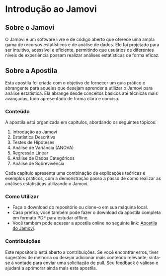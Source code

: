 # Introdução ao Jamovi

## Sobre o Jamovi

O Jamovi é um software livre e de código aberto que oferece uma ampla gama de recursos estatísticos e de análise de dados. Ele foi projetado para ser intuitivo, acessível e eficiente, permitindo que usuários de diferentes níveis de experiência possam realizar análises estatísticas de forma eficaz.

## Sobre a Apostila

Esta apostila foi criada com o objetivo de fornecer um guia prático e abrangente para aqueles que desejam aprender a utilizar o Jamovi para análise estatística. Ela abrange desde conceitos básicos até técnicas mais avançadas, tudo apresentado de forma clara e concisa.

### Conteúdo

A apostila está organizada em capítulos, abordando os seguintes tópicos:

1. Introdução ao Jamovi
2. Estatística Descritiva
3. Testes de Hipóteses
4. Análise de Variância (ANOVA)
5. Regressão Linear
6. Análise de Dados Categóricos
7. Análise de Sobrevivência

Cada capítulo apresenta uma combinação de explicações teóricas e exemplos práticos, com a demonstração passo a passo de como realizar as análises estatísticas utilizando o Jamovi.

### Como Utilizar

- Faça o download do repositório ou clone-o em sua máquina local.
- Caso prefira, você também pode fazer o download da apostila completa em formato PDF para estudar offline.
- Você também pode acessar a apostila online no seguinte link: [Apostila do Jamovi](https://www.balaiocientifico.com/jamovi/apostila-de-jamovi/).

### Contribuições

Este repositório está aberto a contribuições. Se você encontrar erros, tiver sugestões de melhoria ou desejar adicionar mais conteúdo relevante, sinta-se à vontade para enviar uma solicitação de pull. Seu feedback é valioso e ajudará a aprimorar ainda mais esta apostila.



